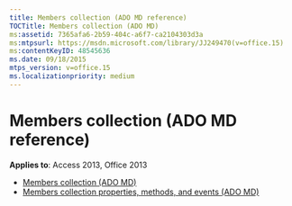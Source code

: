 ```yaml
---
title: Members collection (ADO MD reference)
TOCTitle: Members collection (ADO MD)
ms:assetid: 7365afa6-2b59-404c-a6f7-ca2104303d3a
ms:mtpsurl: https://msdn.microsoft.com/library/JJ249470(v=office.15)
ms:contentKeyID: 48545636
ms.date: 09/18/2015
mtps_version: v=office.15
ms.localizationpriority: medium
---
```


# Members collection (ADO MD reference)

**Applies to**: Access 2013, Office 2013

- [Members collection (ADO MD)](members-collection-ado-md.md)
- [Members collection properties, methods, and events (ADO MD)](members-collection-properties-methods-and-events-ado-md.md)

